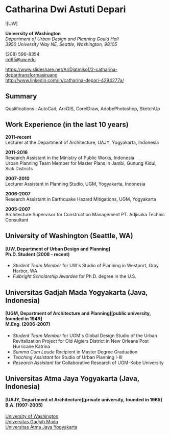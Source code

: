 # Catharina Dwi Astuti Depari

![UW]

**University of Washington** <br> *Department of Urban Design and Planning Gould Hall* <br> *3950 University Way NE, Seattle, Washington, 98105*

(208) 596-8354 <br> cd65@uw.edu

https://www.slideshare.net/AriDjatmiko1/2-catharina-deparitransformasiruang <br> http://www.linkedin.com/in/catharina-depari-4294277a/

## Summary

Qualifications : AutoCad, ArcGIS, CorelDraw, AdobePhotoshop, SketchUp

## Work Experience (in the last 10 years)

**2011-recent** <br>  Lecturer at the Department of Architecture, UAJY, Yogyakarta, Indonesia

**2011-2016** <br> Research Assistant in the Ministry of Public Works, Indonesia <br> Urban Planning Team Member for Master Plans in Jambi, Gunung Kidul, Siak Districts

**2007-2010** <br> Lecturer Assistant in Planning Studio, UGM, Yogyakarta, Indonesia

**2006-2007** <br> Research Assistant in Earthquake Hazard Mitigations, UGM, Yogyakarta

**2005-2007** <br> Architecture Supervisor for Construction Management PT. Adjisaka Technic Consultant

## University of Washington (Seattle, WA)
#### [UW, Department of Urban Design and Planning] <br> Ph.D. Student (2008 - recent)

- *Student Team Member* for UW's Studio of Planning in Westport, Gray Harbor, WA
- *Fulbright Scholarship Awardee* for Ph.D. degree in the U.S.

## Universitas Gadjah Mada Yogyakarta (Java, Indonesia)
#### [UGM, Department of Architecture and Planning][public university, founded in 1949] <br> M.Eng. (2006-2007)

- *Student Team Member* for UGM's Global Design Studio of the Urban Revitalization Project for Old Algiers District in New Orleans Post Hurricane Katrina
- *Summa Cum Laude* Recipient in Master Degree Graduation
- *Teaching Assistant* for Studio of Urban Planning I-III
- *Research Assistant* for Collaborative Research of UGM-Kobe University

## Universitas Atma Jaya Yogyakarta (Java, Indonesia)
#### [UAJY, Department of Architecture][private university, founded in 1965] <br> B.A. (1997-2005)

[University of Washington](http://urbdp.be.washington.edu/) <br> [Universitas Gadjah Mada](http://archiplan.ugm.ac.id/en/programmes1/architecture/) <br> [Universitas Atma Jaya Yogyakarta](http://www.uajy.ac.id/program-studi/sarjana/program-studi-arsitektur/)
